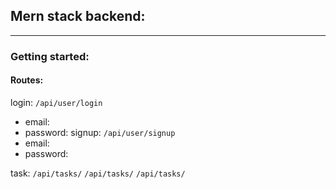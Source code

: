 ## Mern stack backend:

---

### Getting started:

#### Routes:

login:
`/api/user/login`

- email:
- password:
  signup:
  `/api/user/signup`
- email:
- password:

task:
`/api/tasks/`
`/api/tasks/`
`/api/tasks/`

